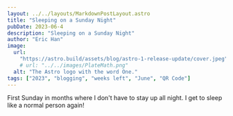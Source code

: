 ```yaml
---
layout: ../../layouts/MarkdownPostLayout.astro
title: "Sleeping on a Sunday Night"
pubDate: 2023-06-4
description: "Sleeping on a Sunday Night"
author: "Eric Han"
image:
  url:
    "https://astro.build/assets/blog/astro-1-release-update/cover.jpeg"
    # url: "../../images/PlateMath.png"
  alt: "The Astro logo with the word One."
tags: ["2023", "blogging", "weeks left", "June", "QR Code"]
---
```


First Sunday in months where I don't have to stay up all night. I get to sleep like a normal person again!
